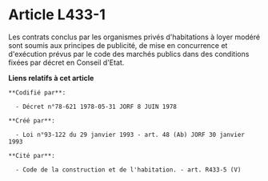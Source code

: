 # Article L433-1

Les contrats conclus par les organismes privés d'habitations à loyer modéré sont soumis aux principes de publicité, de mise
en concurrence et d'exécution prévus par le code des marchés publics dans des conditions fixées par décret en Conseil d'Etat.

**Liens relatifs à cet article**

	**Codifié par**:

	  - Décret n°78-621 1978-05-31 JORF 8 JUIN 1978

	**Créé par**:

	  - Loi n°93-122 du 29 janvier 1993 - art. 48 (Ab) JORF 30 janvier 1993

	**Cité par**:

	  - Code de la construction et de l'habitation. - art. R433-5 (V)
